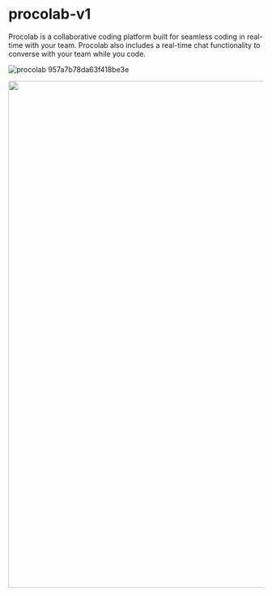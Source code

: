 # procolab-v1
Procolab is a collaborative coding platform built for seamless coding in real-time with your team. Procolab also includes a real-time chat functionality to converse with your team while you code.

![procolab 957a7b78da63f418be3e](https://user-images.githubusercontent.com/59359937/186280746-7d9bd5a3-ae32-4926-b24f-9af96be34a0e.jpg)

<img src="https://user-images.githubusercontent.com/59359937/186280746-7d9bd5a3-ae32-4926-b24f-9af96be34a0e.jpg" width="1000" />
